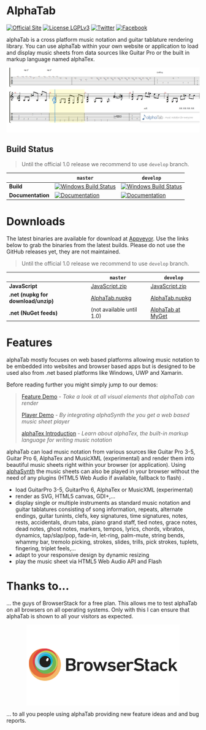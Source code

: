 # AlphaTab
[![Official Site](https://img.shields.io/badge/site-alphatab.net-blue.svg)](https://alphatab.net) 
[![License LGPLv3](https://img.shields.io/badge/license-LGPLv3-green.svg)](http://www.gnu.org/licenses/lgpl-3.0.html)
[![Twitter](https://img.shields.io/badge/twitter-alphaTabMusic-blue.svg)](https://twitter.com/alphaTabMusic)
[![Facebook](https://img.shields.io/badge/facebook-alphaTabMusic-blue.svg)](https://facebook.com/alphaTabMusic)

alphaTab is a cross platform music notation and guitar tablature rendering library. You can use alphaTab within your own website or application to load and display music sheets from data sources like Guitar Pro or the built in markup language named alphaTex.

![alphaTab](Images/banner.png?raw=true "alphaTab")

## Build Status

> Until the official 1.0 release we recommend to use `develop` branch.

&nbsp; | `master` | `develop`
--- | --- | --- 
**Build** | [![Windows Build Status](https://ci.appveyor.com/api/projects/status/github/CoderLine/AlphaTab?branch=master&svg=true)](https://ci.appveyor.com/project/Danielku15/alphaTab/branch/master)  | [![Windows Build Status](https://ci.appveyor.com/api/projects/status/github/CoderLine/AlphaTab?branch=develop&svg=true)](https://ci.appveyor.com/project/Danielku15/alphaTab/branch/develop)
**Documentation** | [![Documentation](https://img.shields.io/badge/docs-master-brightgreen.svg)](https://docs.alphatab.net/master)  | [![Documentation](https://img.shields.io/badge/docs-develop-brightgreen.svg)](https://docs.alphatab.net/develop)

# Downloads

The latest binaries are available for download at [Appveyor](https://ci.appveyor.com/project/Danielku15/alphatab/build/artifacts). Use the links below to grab the binaries from the latest builds. Please do not use the GitHub releases yet, they are not maintained. 

> Until the official 1.0 release we recommend to use `develop` branch.

&nbsp; | `master` | `develop`
--- | --- | --- 
**JavaScript** | [JavaScript.zip](https://ci.appveyor.com/api/projects/Danielku15/alphaTab/artifacts/JavaScript.zip?branch=master) | [JavaScript.zip](https://ci.appveyor.com/api/projects/Danielku15/alphaTab/artifacts/JavaScript.zip?branch=develop)
**.net (nupkg for download/unzip)** | [AlphaTab.nupkg](https://ci.appveyor.com/api/projects/Danielku15/alphaTab/artifacts/AlphaTab.nupkg?branch=master) | [AlphaTab.nupkg](https://ci.appveyor.com/api/projects/Danielku15/alphaTab/artifacts/AlphaTab.nupkg?branch=develop)
**.net (NuGet feeds)** | (not available until 1.0) | [AlphaTab at MyGet](https://www.myget.org/feed/coderline/package/nuget/AlphaTab)


# Features
alphaTab mostly focuses on web based platforms allowing music notation to be embedded into websites and browser based apps but is designed to be used also from .net based platforms like Windows, UWP and Xamarin. 

Before reading further you might simply jump to our demos: 

> [Feature Demo](https://docs.alphatab.net/master/features/) - *Take a look at all visual elements that alphaTab can render*
>
> [Player Demo](https://docs.alphatab.net/master/assets/files/player.html) - *By integrating alphaSynth the you get a web based music sheet player* 
>
> [alphaTex Introduction](https://docs.alphatab.net/master/alphatex/) - *Learn about alphaTex, the built-in markup language for writing music notation*

alphaTab can load music notation from various sources like Guitar Pro 3-5, Guitar Pro 6, AlphaTex and MusicXML (experimental) and render them into beautiful music sheets right within your browser (or application). Using [alphaSynth](http://github.com/CoderLine/alphaSynth) the music sheets can also be played in your browser without the need of any plugins (HTML5 Web Audio if available, fallback to flash) .

* load GuitarPro 3-5, GuitarPro 6, AlphaTex or MusicXML (experimental)
* render as SVG, HTML5 canvas, GDI+,... 
* display single or multiple instruments as standard music notation and guitar tablatures consisting of song information, repeats, alternate endings, guitar tunints, clefs, key signatures, time signatures, notes, rests, accidentals, drum tabs, piano grand staff, tied notes, grace notes, dead notes, ghost notes, markers, tempos, lyrics, chords, vibratos, dynamics, tap/slap/pop, fade-in, let-ring, palm-mute, string bends, whammy bar, tremolo picking, strokes, slides, trills, pick strokes, tuplets, fingering, triplet feels,... 
* adapt to your responsive design by dynamic resizing 
* play the music sheet via HTML5 Web Audio API and Flash 

# Thanks to... 

... the guys of BrowserStack for a free plan. This allows me to test alphaTab on all browsers on all operating systems. Only with this I can ensure that alphaTab is shown to all your visitors as expected. 

<p align="center">
<a href="https://www.browserstack.com" target="_blank"><img src="Images/BrowserStack.png?raw=true" width="400" align="center"/></a>
</p>

... to all you people using alphaTab providing new feature ideas and and bug reports. 
